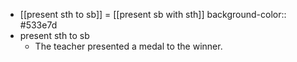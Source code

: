 - [[present sth to sb]] = [[present sb with sth]]
  background-color:: #533e7d
- present sth to sb
	- The teacher presented a medal to the winner.